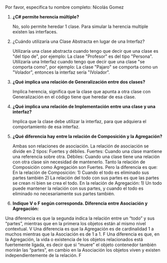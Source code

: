 Por favor, especifica tu nombre completo: Nicolás Gomez
1. **¿C# permite herencia múltiple?** 


    No, solo permite heredar 1 clase. Para simular la herencia multiple existen las interfaces.
2. ¿Cuándo utilizaría una Clase Abstracta en lugar de una Interfaz? 


    Utilizaría una clase abstracta cuando tengo que decir que una clase es "del tipo de", por ejemplo: La clase "Profesor" es del tipo "Persona". 
    Utilizaría una Interfaz cuando tengo que decir que una clase "se comporta como", por ejemplo: La clase "Pajaro" se comporta como un "Volador", entonces la interfaz sería "IVolador".
3. **¿Qué implica una relación de Generalización entre dos clases?** 


    Implica herencia, significa que la clase que apunta a otra clase con Generalización en el código tiene que heredar de esa clase.
4. **¿Qué implica una relación de Implementación entre una clase y una interfaz?** 


    Implica que la clase debe utilizar la interfaz, para que adquiera el comportamiento de esa interfaz.
5. **¿Qué diferencia hay entre la relación de Composición y la Agregación?** 


    Ambas son relaciones de asociación. La relación de asociación se divide en 2 tipos: Fuertes y débiles.
    Fuertes: Cuando una clase mantiene una referencia sobre otra. 
    Débiles: Cuando una clase tiene una relación con otra clase sin necesidad de mantenerlo.
    Tanto la relación de Composición como Agregación son Fuertes. Pero la diferencia es que:
    En la relación de Composición: 
        1) Cuando el todo es eliminado sus partes también
        2) La relación del todo con sus partes es que las partes se crean ni bien se crea el todo.
    En la relación de Agregación:
        1) Un todo puede mantener la relación con sus partes, y cuando el todo es eliminado no necesariamente sus partes también.
6. **Indique V o F según corresponda. Diferencia entre Asociación y Agregación:**


Una diferencia es que la segunda indica la relación entre un “todo” y sus “partes”, mientras que en la primera los objetos están al mismo nivel contextual. V
Una diferencia es que la Agregación es de cardinalidad 1 a muchos mientras que la Asociación es de 1 a 1. F
Una diferencia es que, en la Agregación, la vida o existencia de los objetos relacionados está fuertemente ligada, es decir que si “muere” el objeto contenedor también morirán las “partes”, en cambio en la Asociación los objetos viven y existen independientemente de la relación. F
